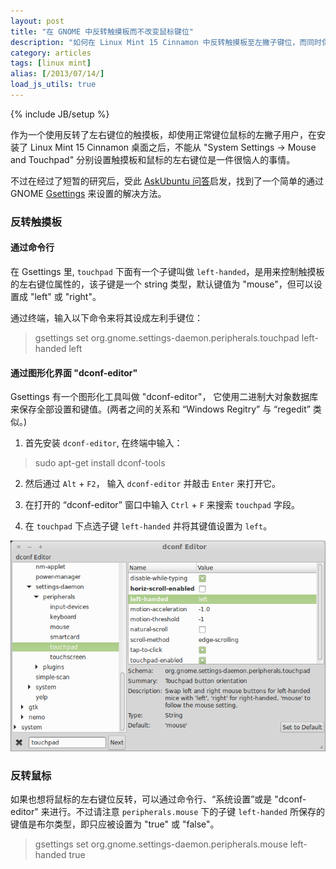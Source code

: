 ```yaml
---
layout: post
title: "在 GNOME 中反转触摸板而不改变鼠标键位"
description: "如何在 Linux Mint 15 Cinnamon 中反转触摸板至左撇子键位，而同时保持正常鼠标键位。此文理论上也应对所有使用 GNOME 的 Ubuntu 系统有效。"
category: articles
tags: [linux mint]
alias: [/2013/07/14/]
load_js_utils: true
---
```

{% include JB/setup %}

作为一个使用反转了左右键位的触摸板，却使用正常键位鼠标的左撇子用户，在安装了 Linux Mint 15 Cinnamon 桌面之后，不能从 "System Settings -> Mouse and Touchpad" 分别设置触摸板和鼠标的左右键位是一件很恼人的事情。

不过在经过了短暂的研究后，受此 [AskUbuntu 问答](http://askubuntu.com/questions/83590/how-do-i-disable-the-touchpad-using-the-upper-left-corner-on-an-hp-pavilion-dv6)启发，找到了一个简单的通过 GNOME [Gsettings](https://developer.gnome.org/gio/2.34/GSettings.html) 来设置的解决方法。

### <a id="invert-touchpad"></a>反转触摸板

#### <a id="using-cli"></a>通过命令行

在 Gsettings 里, `touchpad` 下面有一个子键叫做 `left-handed`，是用来控制触摸板的左右键位属性的，该子键是一个 string 类型，默认键值为 "mouse"，但可以设置成 "left" 或 "right"。

通过终端，输入以下命令来将其设成左利手键位：

> gsettings set org.gnome.settings-daemon.peripherals.touchpad left-handed left

#### <a id="using-gui"></a>通过图形化界面 "dconf-editor"

Gsettings 有一个图形化工具叫做 "dconf-editor"，
它使用二进制大对象数据库来保存全部设置和键值。(两者之间的关系和 “Windows Regitry” 与 “regedit” 类似。)

1. 首先安装 `dconf-editor`, 在终端中输入：

> sudo apt-get install dconf-tools

2. 然后通过 `Alt` + `F2`， 输入 `dconf-editor` 并敲击 `Enter` 来打开它。

3. 在打开的 “dconf-editor” 窗口中输入 `Ctrl` + `F` 来搜索 `touchpad` 字段。

4. 在 `touchpad` 下点选子键 `left-handed` 并将其键值设置为 `left`。

<a class="post-image" href="/assets/images/posts/2013-07-14-dconf-editor-periperals-touchpad.png" title="从 dconf-editor 反转触摸板">
	<img itemprop="image" src="/assets/images/posts/2013-07-14-dconf-editor-periperals-touchpad.png" alt="I从 dconf-editor 反转触摸板" />
</a>

### <a id="invert-mouse"></a>反转鼠标

如果也想将鼠标的左右键位反转，可以通过命令行、“系统设置”或是 "dconf-editor" 来进行。不过请注意 `peripherals.mouse` 下的子键 `left-handed` 所保存的键值是布尔类型，即只应被设置为 "true" 或 "false"。 

> gsettings set org.gnome.settings-daemon.peripherals.mouse left-handed true
